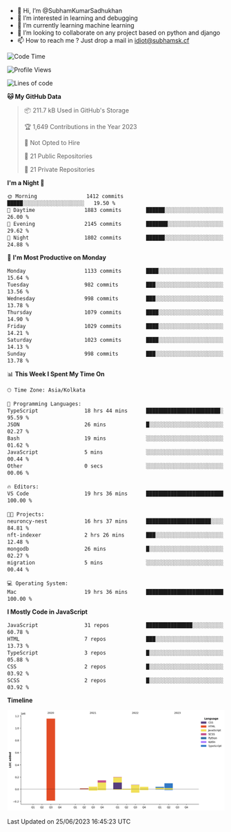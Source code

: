 - 👋 Hi, I’m @SubhamKumarSadhukhan
- 👀 I’m interested in learning and debugging
- 🌱 I’m currently learning machine learning
- 💞️ I’m looking to collaborate on any project based on python and django
- 📫 How to reach me ?
      Just drop a mail in idiot@subhamsk.cf

<!---
SubhamKumarSadhukhan/SubhamKumarSadhukhan is a ✨ special ✨ repository because its `README.md` (this file) appears on your GitHub profile.
You can click the Preview link to take a look at your changes.
--->


<!--START_SECTION:waka-->
![Code Time](http://img.shields.io/badge/Code%20Time-1%2C258%20hrs%206%20mins-blue)

![Profile Views](http://img.shields.io/badge/Profile%20Views-7-blue)

![Lines of code](https://img.shields.io/badge/From%20Hello%20World%20I%27ve%20Written-1.8%20million%20lines%20of%20code-blue)

**🐱 My GitHub Data** 

> 📦 211.7 kB Used in GitHub's Storage 
 > 
> 🏆 1,649 Contributions in the Year 2023
 > 
> 🚫 Not Opted to Hire
 > 
> 📜 21 Public Repositories 
 > 
> 🔑 21 Private Repositories 
 > 
**I'm a Night 🦉** 

```text
🌞 Morning                1412 commits        █████░░░░░░░░░░░░░░░░░░░░   19.50 % 
🌆 Daytime                1883 commits        ██████░░░░░░░░░░░░░░░░░░░   26.00 % 
🌃 Evening                2145 commits        ███████░░░░░░░░░░░░░░░░░░   29.62 % 
🌙 Night                  1802 commits        ██████░░░░░░░░░░░░░░░░░░░   24.88 % 
```
📅 **I'm Most Productive on Monday** 

```text
Monday                   1133 commits        ████░░░░░░░░░░░░░░░░░░░░░   15.64 % 
Tuesday                  982 commits         ███░░░░░░░░░░░░░░░░░░░░░░   13.56 % 
Wednesday                998 commits         ███░░░░░░░░░░░░░░░░░░░░░░   13.78 % 
Thursday                 1079 commits        ████░░░░░░░░░░░░░░░░░░░░░   14.90 % 
Friday                   1029 commits        ████░░░░░░░░░░░░░░░░░░░░░   14.21 % 
Saturday                 1023 commits        ████░░░░░░░░░░░░░░░░░░░░░   14.13 % 
Sunday                   998 commits         ███░░░░░░░░░░░░░░░░░░░░░░   13.78 % 
```


📊 **This Week I Spent My Time On** 

```text
🕑︎ Time Zone: Asia/Kolkata

💬 Programming Languages: 
TypeScript               18 hrs 44 mins      ████████████████████████░   95.59 % 
JSON                     26 mins             █░░░░░░░░░░░░░░░░░░░░░░░░   02.27 % 
Bash                     19 mins             ░░░░░░░░░░░░░░░░░░░░░░░░░   01.62 % 
JavaScript               5 mins              ░░░░░░░░░░░░░░░░░░░░░░░░░   00.44 % 
Other                    0 secs              ░░░░░░░░░░░░░░░░░░░░░░░░░   00.06 % 

🔥 Editors: 
VS Code                  19 hrs 36 mins      █████████████████████████   100.00 % 

🐱‍💻 Projects: 
neuroncy-nest            16 hrs 37 mins      █████████████████████░░░░   84.81 % 
nft-indexer              2 hrs 26 mins       ███░░░░░░░░░░░░░░░░░░░░░░   12.48 % 
mongodb                  26 mins             █░░░░░░░░░░░░░░░░░░░░░░░░   02.27 % 
migration                5 mins              ░░░░░░░░░░░░░░░░░░░░░░░░░   00.44 % 

💻 Operating System: 
Mac                      19 hrs 36 mins      █████████████████████████   100.00 % 
```

**I Mostly Code in JavaScript** 

```text
JavaScript               31 repos            ███████████████░░░░░░░░░░   60.78 % 
HTML                     7 repos             ███░░░░░░░░░░░░░░░░░░░░░░   13.73 % 
TypeScript               3 repos             █░░░░░░░░░░░░░░░░░░░░░░░░   05.88 % 
CSS                      2 repos             █░░░░░░░░░░░░░░░░░░░░░░░░   03.92 % 
SCSS                     2 repos             █░░░░░░░░░░░░░░░░░░░░░░░░   03.92 % 
```



**Timeline**

![Lines of Code chart](https://raw.githubusercontent.com/SubhamKumarSadhukhan/SubhamKumarSadhukhan/main/assets/bar_graph.png)


 Last Updated on 25/06/2023 16:45:23 UTC
<!--END_SECTION:waka-->
